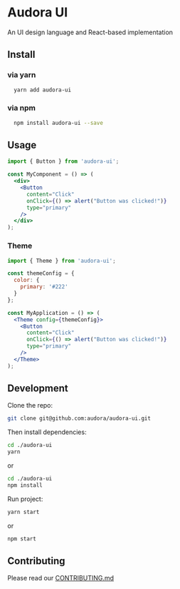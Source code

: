 # Audora UI

An UI design language and React-based implementation

## Install
### via yarn
```bash
  yarn add audora-ui
```
### via npm
```bash
  npm install audora-ui --save
```

## Usage

```jsx
import { Button } from 'audora-ui';

const MyComponent = () => (
  <div>
    <Button
      content="Click"
      onClick={() => alert("Button was clicked!")}
      type="primary"
    />
  </div>
);
```
### Theme
```jsx
import { Theme } from 'audora-ui';

const themeConfig = {
  color: {
    primary: '#222'
  }
};

const MyApplication = () => (
  <Theme config={themeConfig}>
    <Button
      content="Click"
      onClick={() => alert("Button was clicked!")}
      type="primary"
    />
  </Theme>
);
```

## Development

Clone the repo:
```bash
git clone git@github.com:audora/audora-ui.git
```
Then install dependencies:
```bash
cd ./audora-ui
yarn
```
or
```bash
cd ./audora-ui
npm install
```
Run project:
```bash
yarn start
```
or
```bash
npm start
```


## Contributing
Please read our [CONTRIBUTING.md](https://github.com/audora/audora-ui/blob/master/CONTRIBUTING.md)
